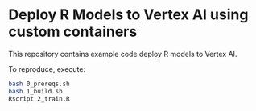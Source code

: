 # Deploy R Models to Vertex AI using custom containers

This repository contains example code deploy R models to Vertex AI.

To reproduce, execute:

```bash
bash 0_prereqs.sh
bash 1_build.sh
Rscript 2_train.R
```
